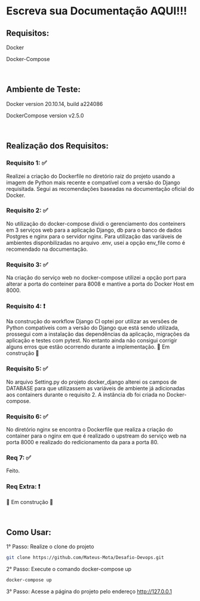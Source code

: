 # Escreva sua Documentação AQUI!!!

## Requisitos:
Docker

Docker-Compose

<br>

## Ambiente de Teste:
Docker version 20.10.14, build a224086

DockerCompose version v2.5.0

<br>

## Realização dos Requisitos:

### Requisito 1: :white_check_mark:
Realizei a criação do Dockerfile no diretório raiz do projeto usando a imagem de Python mais recente e compatível com a versão do Django requisitada.
Segui as recomendações baseadas na documentação oficial do Docker.

### Requisito 2: :white_check_mark:
No utilização do docker-compose dividi o gerenciamento dos conteiners em 3 serviços web para a aplicação Django, db para o banco de dados Postgres e nginx para o servidor nginx.
Para utilização das variáveis de ambientes disponbilizadas no arquivo .env, usei a opção env_file como é recomendado na documentação.

### Requisito 3: :white_check_mark:
Na criação do serviço web no docker-compose utilizei a opção port para alterar a porta do conteiner para 8008 e mantive a porta do Docker Host em 8000.

### Requisito 4: :heavy_exclamation_mark:
Na construção do workflow Django CI optei por utilizar as versões de Python compatíveis com a versão do Django que está sendo utilizada, prossegui com a instalação das dependências da aplicação, migrações da aplicação e testes com pytest.
No entanto ainda não consigui corrigir alguns erros que estão ocorrendo durante a implementação.
:construction: Em construção :construction:

### Requisito 5: :white_check_mark:
No arquivo Setting.py do projeto docker_django alterei os campos de DATABASE para que utilizassem as variáveis de ambiente já adicionadas aos containers durante o requisito 2. A instância db foi criada no Docker-compose.

### Requisito 6: :white_check_mark:
No diretório nginx se encontra o Dockerfile que realiza a criação do container para o nginx em que é realizado o upstream do serviço web na porta 8000 e realizado do redicionamento da para a porta 80.

### Req 7: :white_check_mark:
Feito.

### Req Extra: :heavy_exclamation_mark:
:construction: Em construção :construction:

<br>

## Como Usar:

1° Passo: Realize o clone do projeto

~~~bash
git clone https://github.com/Mateus-Mota/Desafio-Devops.git
~~~

2° Passo: Execute o comando docker-compose up
~~~bash
docker-compose up
~~~

3° Passo: Acesse a página do projeto pelo endereço http://127.0.0.1
